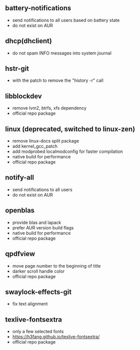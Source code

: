## battery-notifications
- send notifications to all users based on battery state
- do not exist on AUR

## dhcp(dhclient)
- do not spam INFO messages into system journal

## hstr-git
- with the patch to remove the "history -r" call

## libblockdev
- remove lvm2, btrfs, xfs dependency
- official repo package

## linux (deprecated, switched to linux-zen)
- remove linux-docs split package
- add kernel_gcc_patch
- add modprobed localmodconfig for faster compilation
- native build for performance
- official repo package

## notify-all
- send notifications to all users
- do not exist on AUR

## openblas
- provide blas and lapack
- prefer AUR version build flags
- native build for performance
- official repo package

## qpdfview
- move page number to the beginning of title
- darker scroll handle color
- official repo package

## swaylock-effects-git
- fix text alignment

## texlive-fontsextra
- only a few selected fonts
- https://h3fang.github.io/texlive-fontsextra/
- official repo package
